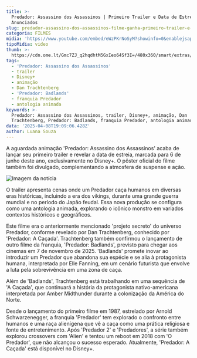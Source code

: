 ```yaml
---
title: >-
  Predador: Assassino dos Assassinos | Primeiro Trailer e Data de Estreia
  Anunciados
slug: predador-assassino-dos-assassinos-filme-ganha-primeiro-trailer-e-data
categoria: FILMES
midia: 'https://www.youtube.com/embed/eWzPKrNoSyM?showinfo=0&enablejsapi=1'
tipoMidia: video
thumb: >-
  https://cdn.ome.lt/Gmc7ZJ_q2hqdhtM5GxIeo64Sf3I=/480x360/smart/extras/conteudos/Captura_de_tela_2025-04-08_131249.png
tags:
  - 'Predador: Assassino dos Assassinos'
  - trailer
  - Disney+
  - animação
  - Dan Trachtenberg
  - 'Predador: Badlands'
  - franquia Predador
  - antologia animada
keywords: >-
  Predador: Assassino dos Assassinos, trailer, Disney+, animação, Dan
  Trachtenberg, Predador: Badlands, franquia Predador, antologia animada
data: '2025-04-08T19:09:06.428Z'
author: Luana Souza
---
```


A aguardada animação 'Predador: Assassino dos Assassinos' acaba de lançar seu primeiro trailer e revelar a data de estreia, marcada para 6 de junho deste ano, exclusivamente no Disney+. O pôster oficial do filme também foi divulgado, complementando a atmosfera de suspense e ação.

![Imagem da notícia](https://cdn.ome.lt/CwoYbuH3cpB6XThRW_I59phIdbY=/fit-in/837x500/smart/uploads/conteudo/fotos/imagem_2025-04-08_155024502.png)

O trailer apresenta cenas onde um Predador caça humanos em diversas eras históricas, incluindo a era dos vikings, durante uma grande guerra mundial e no período do Japão feudal. Essa nova produção se configura como uma antologia animada, explorando o icônico monstro em variados contextos históricos e geográficos.

Este filme era o anteriormente mencionado 'projeto secreto' do universo Predador, conforme revelado por Dan Trachtenberg, conhecido por 'Predador: A Caçada'. Trachtenberg também confirmou o lançamento de outro filme da franquia, 'Predador: Badlands', previsto para chegar aos cinemas em 7 de novembro de 2025. 'Badlands' promete inovar ao introduzir um Predador que abandona sua espécie e se alia à protagonista humana, interpretada por Elle Fanning, em um cenário futurista que envolve a luta pela sobrevivência em uma zona de caça.

Além de 'Badlands', Trachtenberg está trabalhando em uma sequência de 'A Caçada', que continuará a história da protagonista nativo-americana interpretada por Amber Midthunder durante a colonização da América do Norte.

Desde o lançamento do primeiro filme em 1987, estrelado por Arnold Schwarzenegger, a franquia 'Predador' tem explorado o confronto entre humanos e uma raça alienígena que vê a caça como uma prática religiosa e fonte de entretenimento. Após 'Predador 2' e 'Predadores', a série também explorou crossovers com 'Alien' e tentou um reboot em 2018 com 'O Predador', que não alcançou o sucesso esperado. Atualmente, 'Predador: A Caçada' está disponível no Disney+.
